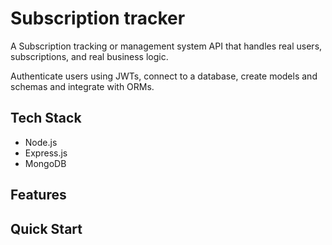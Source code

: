 # Subscription tracker

A Subscription tracking or management system API that handles real users, subscriptions, and real business logic.

Authenticate users using JWTs, connect to a database, create models and schemas and integrate with ORMs.

## Tech Stack

-   Node.js
-   Express.js
-   MongoDB

## Features

## Quick Start
